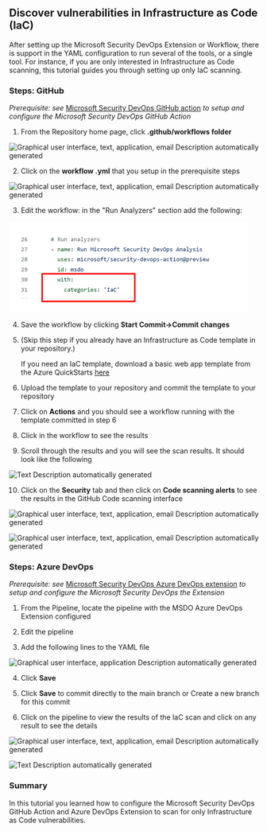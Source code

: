 ## Discover vulnerabilities in Infrastructure as Code (IaC)

After setting up the Microsoft Security DevOps Extension or Workflow, there is support in the YAML configuration to run several of the tools, or a single tool. For instance, if you are only interested in Infrastructure as Code scanning, this tutorial guides you through setting up only IaC scanning.

### Steps: GitHub 

*Prerequisite: see* [Microsoft Security DevOps GitHub action](#MSDO_GHaction) *to setup and configure the Microsoft Security DevOps GitHub Action*

1.  From the Repository home page, click **.github/workflows folder**

![Graphical user interface, text, application, email Description
automatically generated](./media/tutorial-iac-vulnerabilities/image018.png)

2.  Click on the **workflow .yml** that you setup in the prerequisite steps

![Graphical user interface, text, application, email Description
automatically generated](./media/tutorial-iac-vulnerabilities/image019.png)

3.  Edit the workflow: in the "Run Analyzers" section add the following:

![Graphical user interface, application Description automatically generated](./media/tutorial-iac-vulnerabilities/image020.png)

4.  Save the workflow by clicking **Start Commit-\>Commit changes**

5.  (Skip this step if you already have an Infrastructure as Code template in your repository.)

     If you need an IaC template, download a basic web app template from the Azure QuickStarts [here](https://github.com/Azure/azure-quickstart-templates/tree/master/quickstarts/microsoft.web/webapp-basic-linux)

6.  Upload the template to your repository and commit the template to your repository

7.  Click on **Actions** and you should see a workflow running with the template committed in step 6

8.  Click in the workflow to see the results

9.  Scroll through the results and you will see the scan results. It should look like the following

![Text Description automatically
generated](./media/tutorial-iac-vulnerabilities/image021.png)

10. Click on the **Security** tab and then click on **Code scanning alerts** to see the results in the GitHub Code scanning interface

![Graphical user interface, text, application, email Description
automatically generated](./media/tutorial-iac-vulnerabilities/image022.png)

![Graphical user interface, text, application, email Description
automatically generated](./media/tutorial-iac-vulnerabilities/image023.png)

### Steps: Azure DevOps 

*Prerequisite: see* [Microsoft Security DevOps Azure DevOps extension](#MSDO_ADOextension) *to setup and configure the Microsoft Security DevOps the Extension*

1.  From the Pipeline, locate the pipeline with the MSDO Azure DevOps Extension configured

2.  Edit the pipeline

3.  Add the following lines to the YAML file

![Graphical user interface, application Description automatically
generated](./media/tutorial-iac-vulnerabilities/image024.png)

4.  Click **Save**

5.  Click **Save** to commit directly to the main branch or Create a new branch for this commit

6.  Click on the pipeline to view the results of the IaC scan and click on any result to see the details

![Graphical user interface, text, application, email Description
automatically generated](./media/tutorial-iac-vulnerabilities/image025.png)

![Text Description automatically
generated](./media/tutorial-iac-vulnerabilities/image026.png)

### Summary

In this tutorial you learned how to configure the Microsoft Security DevOps GitHub Action and Azure DevOps Extension to scan for only Infrastructure as Code vulnerabilities.